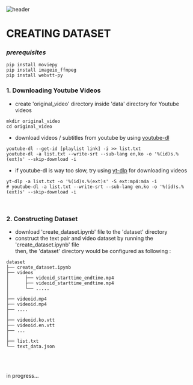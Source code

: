 ![header](https://capsule-render.vercel.app/api?type=transparent&height=200&section=header&text=VMT%20for%20SUBS&fontSize=80&fontColor=0000ff)

# CREATING DATASET 
### *prerequisites*
```
pip install moviepy
pip install imageio_ffmpeg
pip install webvtt-py
```
### 1. Downloading Youtube Videos
- create 'original_video' directory inside 'data' directory for Youtube videos 
```
mkdir original_video
cd original_video
```
- download videos / subtitles from youtube by using [youtube-dl](https://github.com/ytdl-org/youtube-dl)

```
youtube-dl --get-id [playlist link] -i >> list.txt
youtube-dl -a list.txt --write-srt --sub-lang en,ko -o '%(id)s.%(ext)s' --skip-download -i 
```
- if youtube-dl is way too slow, try using [yt-dlp](https://github.com/yt-dlp/yt-dlp) for downloading videos

```
yt-dlp -a list.txt -o '%(id)s.%(ext)s' -S ext:mp4:m4a -i
# youtube-dl -a list.txt --write-srt --sub-lang en,ko -o '%(id)s.%(ext)s' --skip-download -i 
```
<br>

### 2. Constructing Dataset
- download 'create_dataset.ipynb' file to the 'dataset' directory
- construct the text pair and video dataset by running the 'create_dataset.ipynb' file <br>
  then, the 'dataset' directory would be configured as following :
```
dataset
├── create_dataset.ipynb
├── videos 
│      ├── videoid_starttime_endtime.mp4
│      ├── videoid_starttime_endtime.mp4
│      └── .....  
│
├── videoid.mp4
├── videoid.mp4
├── ....
│
├── videoid.ko.vtt
├── videoid.en.vtt
├── ...
│
├── list.txt
└── text_data.json
```
<br>
<br>

in progress...


